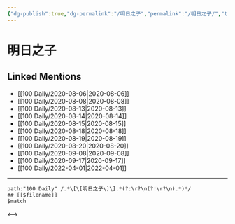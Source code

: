 ```yaml
---
{"dg-publish":true,"dg-permalink":"/明日之子","permalink":"/明日之子/","title":"明日之子","tags":[null],"created":"2022-11-17T21:54:49.000+08:00","updated":"2023-04-10T16:41:52.561+08:00"}
---
```


# 明日之子

## Linked Mentions
- [[100 Daily/2020-08-06\|2020-08-06]]
- [[100 Daily/2020-08-08\|2020-08-08]]
- [[100 Daily/2020-08-13\|2020-08-13]]
- [[100 Daily/2020-08-14\|2020-08-14]]
- [[100 Daily/2020-08-15\|2020-08-15]]
- [[100 Daily/2020-08-18\|2020-08-18]]
- [[100 Daily/2020-08-19\|2020-08-19]]
- [[100 Daily/2020-08-20\|2020-08-20]]
- [[100 Daily/2020-09-08\|2020-09-08]]
- [[100 Daily/2020-09-17\|2020-09-17]]
- [[100 Daily/2022-04-01\|2022-04-01]]


---

```expander
path:"100 Daily" /.*\[\[明日之子\]\].*(?:\r?\n(?!\r?\n).*)*/
## [[$filename]]
$match
```

<-->
